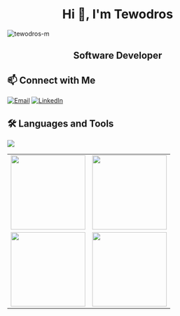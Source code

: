 <!--<img alt="banner" align="center"  width="80%" height="300px" src="https://cdn.dribbble.com/users/2069402/screenshots/5574718/gif-4mb.gif"> -->
<h1 align="center">Hi 👋, I'm Tewodros</h1>
<p align="left"> <img src="https://komarev.com/ghpvc/?username=tewodros-m&label=Profile%20views&color=0e75b6&style=flat" alt="tewodros-m" /> </p>
<h2 align="center">Software Developer</h2>

## 📫 Connect with Me
[![Email](https://img.shields.io/badge/Email-D14836?style=for-the-badge&logo=gmail&logoColor=white)](mailto:tewodrosmengie@email.com)
[![LinkedIn](https://img.shields.io/badge/LinkedIn-0077B5?style=for-the-badge&logo=linkedin&logoColor=white)](https://www.linkedin.com/in/tewodros-m-688aa9371)
<!--[![Portfolio](https://img.shields.io/badge/Portfolio-000000?style=for-the-badge&logo=vercel&logoColor=white)](https://yourportfolio.com) -->

## 🛠️ Languages and Tools
<p align="left">
  <img src="https://skillicons.dev/icons?i=js,ts,python,java,cpp,html,css,react,nextjs,redux,tailwind,nodejs,express,mongodb,mysql,postgresql,django,docker,git,github,linux,vscode" />
</p>

<table>
  <tr>
    <td>
      <img height="170" src="https://github-readme-stats.vercel.app/api?username=tewodros-m&show_icons=true&theme=tokyonight&hide_border=true" />
    </td>
    <td>
      <img height="170" src="https://streak-stats.demolab.com?user=tewodros-m&theme=tokyonight&hide_border=true&date_format=M%20j%5B%2C%20Y%5D" />
    </td>
  </tr>
  <tr>
    <td>
      <img height="170" src="http://github-profile-summary-cards.vercel.app/api/cards/most-commit-language?username=tewodros-m&theme=tokyonight" />
    </td>
    <td>
      <img height="170" src="https://github-readme-stats.vercel.app/api/top-langs?username=tewodros-m&theme=tokyonight&hide_border=true&layout=compact&langs_count=8&card_width=350" />
    </td>
  </tr>
</table>


